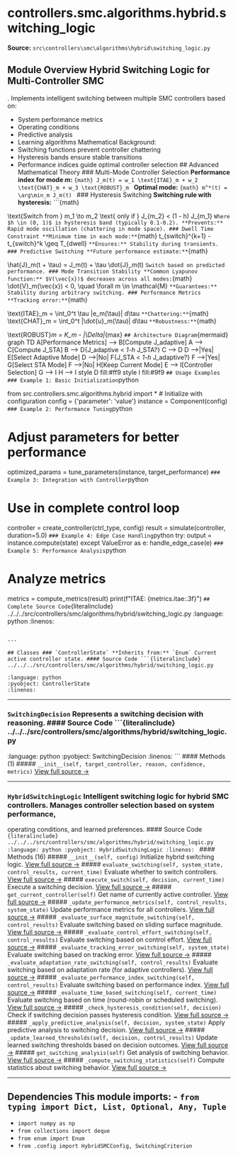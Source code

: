 # controllers.smc.algorithms.hybrid.switching_logic

**Source:** `src\controllers\smc\algorithms\hybrid\switching_logic.py`

## Module Overview Hybrid Switching Logic for Multi-Controller SMC

. Implements intelligent switching between multiple SMC controllers based on:


- System performance metrics
- Operating conditions
- Predictive analysis
- Learning algorithms Mathematical Background:
- Switching functions prevent controller chattering
- Hysteresis bands ensure stable transitions
- Performance indices guide optimal controller selection ## Advanced Mathematical Theory ### Multi-Mode Controller Selection **Performance index for mode $m$:** ```{math}
J_m(t) = w_1 \text{ITAE}_m + w_2 \text{CHAT}_m + w_3 \text{ROBUST}_m
``` **Optimal mode:** ```{math}
m^*(t) = \arg\min_m J_m(t)
``` ### Hysteresis Switching **Switching rule with hysteresis:** ```{math}

\text{Switch from } m_1 \to m_2 \text{ only if } J_{m_2} < (1 - h) J_{m_1}
``` Where $h \in (0, 1)$ is hysteresis band (typically 0.1-0.2). **Prevents:** Rapid mode oscillation (chattering in mode space). ### Dwell Time Constraint **Minimum time in each mode:** ```{math}
t_{switch}^{k+1} - t_{switch}^k \geq T_{dwell}
``` **Ensures:** Stability during transients. ### Predictive Switching **Future performance estimate:** ```{math}

\hat{J}_m(t + \tau) = J_m(t) + \tau \dot{J}_m(t)
``` Switch based on predicted performance. ### Mode Transition Stability **Common Lyapunov function:** $V(\vec{x})$ decreases across all modes: ```{math}
\dot{V}_m(\vec{x}) < 0, \quad \forall m \in \mathcal{M}
``` **Guarantees:** Stability during arbitrary switching. ### Performance Metrics **Tracking error:** ```{math}

\text{ITAE}_m = \int_0^t \tau |e_m(\tau)| d\tau
``` **Chattering:** ```{math}
\text{CHAT}_m = \int_0^t |\dot{u}_m(\tau)| d\tau
``` **Robustness:** ```{math}

\text{ROBUST}_m = K_m - |\Delta|_{max}
``` ## Architecture Diagram ```{mermaid}
graph TD A[Performance Metrics] --> B[Compute J_adaptive] A --> C[Compute J_STA] B --> D{J_adaptive < _1-h_ J_STA?} C --> D D -->|Yes| E[Select Adaptive Mode] D -->|No| F{J_STA < _1-h_ J_adaptive?} F -->|Yes| G[Select STA Mode] F -->|No| H[Keep Current Mode] E --> I[Controller Selection] G --> I H --> I style D fill:#ff9 style I fill:#9f9
``` ## Usage Examples ### Example 1: Basic Initialization ```python

from src.controllers.smc.algorithms.hybrid import * # Initialize with configuration
config = {'parameter': 'value'}
instance = Component(config)
``` ### Example 2: Performance Tuning ```python
# Adjust parameters for better performance
optimized_params = tune_parameters(instance, target_performance)
``` ### Example 3: Integration with Controller ```python
# Use in complete control loop

controller = create_controller(ctrl_type, config)
result = simulate(controller, duration=5.0)
``` ### Example 4: Edge Case Handling ```python
try: output = instance.compute(state)
except ValueError as e: handle_edge_case(e)
``` ### Example 5: Performance Analysis ```python
# Analyze metrics

metrics = compute_metrics(result)
print(f"ITAE: {metrics.itae:.3f}")
``` ## Complete Source Code ```{literalinclude} ../../../src/controllers/smc/algorithms/hybrid/switching_logic.py
:language: python
:linenos:
```

---

## Classes ### `ControllerState` **Inherits from:** `Enum` Current active controller state. #### Source Code ```{literalinclude} ../../../src/controllers/smc/algorithms/hybrid/switching_logic.py

:language: python
:pyobject: ControllerState
:linenos:
```

---

### `SwitchingDecision` Represents a switching decision with reasoning. #### Source Code ```{literalinclude} ../../../src/controllers/smc/algorithms/hybrid/switching_logic.py
:language: python
:pyobject: SwitchingDecision
:linenos:
``` #### Methods (1) ##### `__init__(self, target_controller, reason, confidence, metrics)` [View full source →](#method-switchingdecision-__init__)

---

### `HybridSwitchingLogic` Intelligent switching logic for hybrid SMC controllers. Manages controller selection based on system performance,

operating conditions, and learned preferences. #### Source Code ```{literalinclude} ../../../src/controllers/smc/algorithms/hybrid/switching_logic.py
:language: python
:pyobject: HybridSwitchingLogic
:linenos:
``` #### Methods (16) ##### `__init__(self, config)` Initialize hybrid switching logic. [View full source →](#method-hybridswitchinglogic-__init__) ##### `evaluate_switching(self, system_state, control_results, current_time)` Evaluate whether to switch controllers. [View full source →](#method-hybridswitchinglogic-evaluate_switching) ##### `execute_switch(self, decision, current_time)` Execute a switching decision. [View full source →](#method-hybridswitchinglogic-execute_switch) ##### `get_current_controller(self)` Get name of currently active controller. [View full source →](#method-hybridswitchinglogic-get_current_controller) ##### `_update_performance_metrics(self, control_results, system_state)` Update performance metrics for all controllers. [View full source →](#method-hybridswitchinglogic-_update_performance_metrics) ##### `_evaluate_surface_magnitude_switching(self, control_results)` Evaluate switching based on sliding surface magnitude. [View full source →](#method-hybridswitchinglogic-_evaluate_surface_magnitude_switching) ##### `_evaluate_control_effort_switching(self, control_results)` Evaluate switching based on control effort. [View full source →](#method-hybridswitchinglogic-_evaluate_control_effort_switching) ##### `_evaluate_tracking_error_switching(self, system_state)` Evaluate switching based on tracking error. [View full source →](#method-hybridswitchinglogic-_evaluate_tracking_error_switching) ##### `_evaluate_adaptation_rate_switching(self, control_results)` Evaluate switching based on adaptation rate (for adaptive controllers). [View full source →](#method-hybridswitchinglogic-_evaluate_adaptation_rate_switching) ##### `_evaluate_performance_index_switching(self, control_results)` Evaluate switching based on performance index. [View full source →](#method-hybridswitchinglogic-_evaluate_performance_index_switching) ##### `_evaluate_time_based_switching(self, current_time)` Evaluate switching based on time (round-robin or scheduled switching). [View full source →](#method-hybridswitchinglogic-_evaluate_time_based_switching) ##### `_check_hysteresis_condition(self, decision)` Check if switching decision passes hysteresis condition. [View full source →](#method-hybridswitchinglogic-_check_hysteresis_condition) ##### `_apply_predictive_analysis(self, decision, system_state)` Apply predictive analysis to switching decision. [View full source →](#method-hybridswitchinglogic-_apply_predictive_analysis) ##### `_update_learned_thresholds(self, decision, control_results)` Update learned switching thresholds based on decision outcomes. [View full source →](#method-hybridswitchinglogic-_update_learned_thresholds) ##### `get_switching_analysis(self)` Get analysis of switching behavior. [View full source →](#method-hybridswitchinglogic-get_switching_analysis) ##### `_compute_switching_statistics(self)` Compute statistics about switching behavior. [View full source →](#method-hybridswitchinglogic-_compute_switching_statistics)

---

## Dependencies This module imports: - `from typing import Dict, List, Optional, Any, Tuple`
- `import numpy as np`
- `from collections import deque`
- `from enum import Enum`
- `from .config import HybridSMCConfig, SwitchingCriterion`
